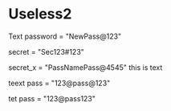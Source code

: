 # Useless2

Text
password = "NewPass@123"



secret = "Sec123#123"



secret_x = "PassNamePass@4545"
this is text

teext
pass = "123@pass@123"

tet
pass = "123@pass123"
